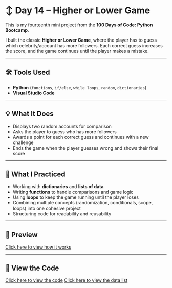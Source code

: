# ↕️ Day 14 – Higher or Lower Game  

This is my fourteenth mini project from the **100 Days of Code: Python Bootcamp**.  

I built the classic **Higher or Lower Game**, where the player has to guess which celebrity/account has more followers. Each correct guess increases the score, and the game continues until the player makes a mistake.  

---

## 🛠 Tools Used  
- **Python** (`functions`, `if/else`, `while loops`, `random`, `dictionaries`)  
- **Visual Studio Code**  

---

## 💡 What It Does  
- Displays two random accounts for comparison  
- Asks the player to guess who has more followers  
- Awards a point for each correct guess and continues with a new challenge  
- Ends the game when the player guesses wrong and shows their final score  

---

## 🧠 What I Practiced  
- Working with **dictionaries** and **lists of data**  
- Writing **functions** to handle comparisons and game logic  
- Using **loops** to keep the game running until the player loses  
- Combining multiple concepts (randomization, conditionals, scope, loops) into one cohesive project  
- Structuring code for readability and reusability  

---

## 👀 Preview  
[Click here to view how it works](https://github.com/dimma-analytics/100-Days-Of-Code/blob/main/Day14-HigherOrLowerGame/%E2%97%8F%20Day14-HigherOrLowerGame.py%20-%20Visual%20Studio%20Code%202025-09-30%2005-10-11.mp4)  

---

## 📁 View the Code  
[Click here to view the code](./Day14-HigherOrLowerGame.py)
[Click here to view the data list](./Day14_game_data.py)   
